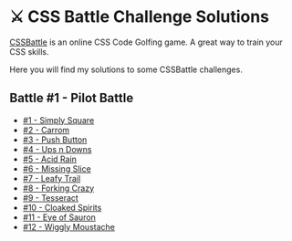 # ⚔️ CSS Battle Challenge Solutions

[CSSBattle](https://cssbattle.dev/) is an online CSS Code Golfing game. A great way to train your CSS skills.

Here you will find my solutions to some CSSBattle challenges.

## Battle #1 - Pilot Battle

- [#1 - Simply Square](Solutions/01_Pilot_Battle/01_Simply_Square.md)
- [#2 - Carrom](Solutions/01_Pilot_Battle/02_Carrom.md)
- [#3 - Push Button](Solutions/01_Pilot_Battle/03_Push_Button.md)
- [#4 - Ups n Downs](Solutions/01_Pilot_Battle/04_Ups_n_Downs.md)
- [#5 - Acid Rain](Solutions/01_Pilot_Battle/05_Acid_Rain.md)
- [#6 - Missing Slice](Solutions/01_Pilot_Battle/06_Missing_Slice.md)
- [#7 - Leafy Trail](Solutions/01_Pilot_Battle/07_Leafy_Trail.md)
- [#8 - Forking Crazy](Solutions/01_Pilot_Battle/08_Forking_Crazy.md)
- [#9 - Tesseract](Solutions/01_Pilot_Battle/09_Tesseract.md)
- [#10 - Cloaked Spirits](Solutions/01_Pilot_Battle/10_Cloaked_Spirits.md)
- [#11 - Eye of Sauron](Solutions/01_Pilot_Battle/11_Eye_of_Sauron.md)
- [#12 - Wiggly Moustache](Solutions/01_Pilot_Battle/12_Wiggly_Moustache.md)
